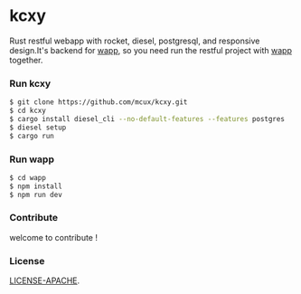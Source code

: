 # kcxy

Rust restful webapp with rocket, diesel, postgresql, and responsive design.It's backend for [wapp](https://github.com/mcux/wapp), so you need run the restful project with [wapp](https://github.com/mcux/wapp) together.

### Run kcxy

```bash
$ git clone https://github.com/mcux/kcxy.git
$ cd kcxy
$ cargo install diesel_cli --no-default-features --features postgres
$ diesel setup
$ cargo run
```

### Run wapp

```bash
$ cd wapp
$ npm install
$ npm run dev
```


### Contribute

welcome to contribute !


### License

[LICENSE-APACHE](https://github.com/mcux/kylyp/blob/master/LICENSE).
